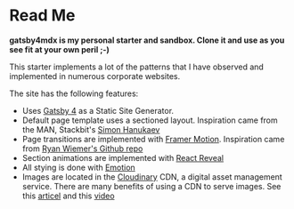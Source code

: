 # Read Me

**gatsby4mdx is my personal starter and sandbox. Clone it and use as you see fit at your own peril ;-)**

This starter implements a lot of the patterns that I have observed and implemented in numerous corporate websites. 



The site has the following features:

- Uses [Gatsby 4](https://www.gatsbyjs.com/) as a Static Site Generator. 
- Default page template uses a sectioned layout. Inspiration came from the MAN, Stackbit's [Simon Hanukaev](https://www.linkedin.com/in/smnh/) 
- Page transitions are implemented with [Framer Motion](https://www.framer.com/motion/). Inspiration came from [Ryan Wiemer's Github repo](https://github.com/ryanwiemer/gatsby-using-page-transitions)
- Section animations are implemented with [React Reveal](https://www.react-reveal.com/)
- All stying is done with [Emotion](https://emotion.sh/docs/introduction)
- Images are located in the [Cloudinary](https://cloudinary.com/) CDN, a digital asset management service. There are many benefits of using a CDN to serve images. See this [articel](https://css-tricks.com/a-guide-to-the-responsive-images-syntax-in-html/) and this [video](https://frontend.center/ep5/demo)



